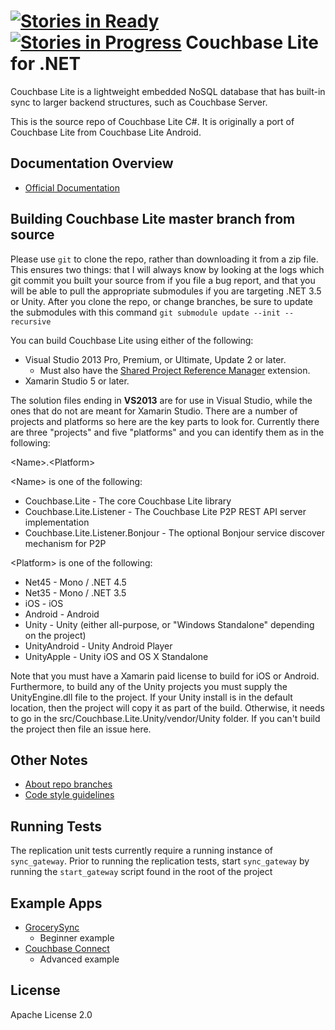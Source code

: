 [![Stories in Ready](https://badge.waffle.io/couchbase/couchbase-lite-net.png?label=ready&title=Scheduled)](https://waffle.io/couchbase/couchbase-lite-net)
[![Stories in Progress](https://badge.waffle.io/couchbase/couchbase-lite-net.png?label=in%20progress&title=In%20Progress)](https://waffle.io/couchbase/couchbase-lite-net)
Couchbase Lite for .NET
==================

Couchbase Lite is a lightweight embedded NoSQL database that has built-in sync to larger backend structures, such as Couchbase Server.

This is the source repo of Couchbase Lite C#. It is originally a port of Couchbase Lite from Couchbase Lite Android.

## Documentation Overview

* [Official Documentation](http://developer.couchbase.com/mobile/develop/guides/couchbase-lite/index.html)

## Building Couchbase Lite master branch from source

Please use `git` to clone the repo, rather than downloading it from a zip file.  This ensures two things:  that I will always know by looking at the logs which git commit you built your source from if you file a bug report, and that you will be able to pull the appropriate submodules if you are targeting .NET 3.5 or Unity.  After you clone the repo, or change branches, be sure to update the submodules with this command `git submodule update --init --recursive`

You can build Couchbase Lite using either of the following:

* Visual Studio 2013 Pro, Premium, or Ultimate, Update 2 or later.
    * Must also have the [Shared Project Reference Manager](https://visualstudiogallery.msdn.microsoft.com/315c13a7-2787-4f57-bdf7-adae6ed54450) extension.
* Xamarin Studio 5 or later.

The solution files ending in **VS2013** are for use in Visual Studio, while the ones that do not are meant for Xamarin Studio.  There are a number of projects and platforms so here are the key parts to look for.  Currently there are three "projects" and five "platforms" and you can identify them as in the following:

\<Name>.\<Platform>

\<Name> is one of the following:

* Couchbase.Lite - The core Couchbase Lite library
* Couchbase.Lite.Listener - The Couchbase Lite P2P REST API server implementation
* Couchbase.Lite.Listener.Bonjour - The optional Bonjour service discover mechanism for P2P

\<Platform> is one of the following:

* Net45 - Mono / .NET 4.5
* Net35 - Mono / .NET 3.5
* iOS - iOS
* Android - Android
* Unity - Unity (either all-purpose, or "Windows Standalone" depending on the project)
* UnityAndroid - Unity Android Player
* UnityApple - Unity iOS and OS X Standalone

Note that you must have a Xamarin paid license to build for iOS or Android.  Furthermore, to build any of the Unity projects you must supply the UnityEngine.dll file to the project.  If your Unity install is in the default location, then the project will copy it as part of the build.  Otherwise, it needs to go in the src/Couchbase.Lite.Unity/vendor/Unity folder.  If you can't build the project then file an issue here.

## Other Notes

* [About repo branches](https://github.com/couchbase/couchbase-lite-net/blob/master/Notes/Branches.md)
* [Code style guidelines](https://github.com/couchbase/couchbase-lite-net/blob/master/Notes/StyleGuidelines.md)

## Running Tests

The replication unit tests currently require a running instance of `sync_gateway`. Prior to running the replication tests, start `sync_gateway` by running the `start_gateway` script found in the root of the project

## Example Apps
* [GrocerySync](https://github.com/couchbase/couchbase-lite-net/tree/master/samples)
	* Beginner example
* [Couchbase Connect](https://github.com/FireflyLogic/couchbase-connect-14)
	* Advanced example
	
## License

Apache License 2.0
